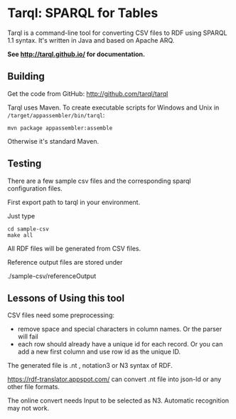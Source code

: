 # Tarql: SPARQL for Tables

Tarql is a command-line tool for converting CSV files to RDF using SPARQL 1.1 syntax. It's written in Java and based on Apache ARQ.

**See http://tarql.github.io/ for documentation.**

## Building

Get the code from GitHub: http://github.com/tarql/tarql

Tarql uses Maven. To create executable scripts for Windows and Unix in `/target/appassembler/bin/tarql`:

    mvn package appassembler:assemble

Otherwise it's standard Maven.

## Testing

There are a few sample csv files and the corresponding sparql configuration files.

First export path to tarql in your environment.

Just type 
```
cd sample-csv
make all
```

All RDF files will be generated from CSV files.

Reference output files are stored under

./sample-csv/referenceOutput


## Lessons of Using this tool

CSV files need some preprocessing:
* remove space and special characters in column names. Or the parser will fail
* each row should already have a unique id for each record. Or you can add a new first column and use row id as the unique ID.

The generated file is .nt , notation3 or N3 syntax of RDF. 

https://rdf-translator.appspot.com/ can convert .nt file into json-ld or any other file formats.

The online convert needs Input to be selected as N3. Automatic recognition may not work.

 
